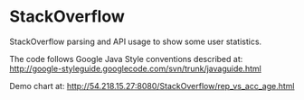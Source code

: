 StackOverflow
=============

StackOverflow parsing and API usage to show some user statistics.

The code follows Google Java Style conventions described at: http://google-styleguide.googlecode.com/svn/trunk/javaguide.html

Demo chart at: http://54.218.15.27:8080/StackOverflow/rep_vs_acc_age.html